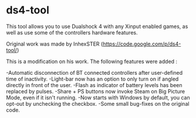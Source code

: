 ds4-tool
========

This tool allows you to use Dualshock 4 with any Xinput enabled games, as well as use some of the controllers hardware features. 

Original work was made by InhexSTER (https://code.google.com/p/ds4-tool/)

This is a modification on his work.
The following features were added :

-Automatic disconnection of BT connected controllers after user-defined time of inactivity.
-Light-bar now has an option to only turn on if angled directly in front of the user.
-Flash as indicator of battery levels has been replaced by pulses.
-Share + PS buttons now invoke Steam on Big Picture Mode, even if it isn't running.
-Now starts with Windows by default, you can opt-out by unchecking the checkbox.
-Some small bug-fixes on the original code.
